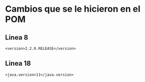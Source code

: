 # Cambios que se le hicieron en el POM
## Linea 8
	<version>2.2.0.RELEASE</version>
## Linea 18
	<java.version>11</java.version>